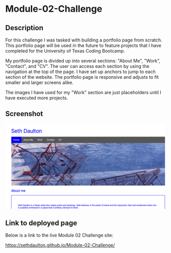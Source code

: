 # Module-02-Challenge

## Description 

For this challenge I was tasked with building a portfolio page from scratch. This portfolio page will be used in the future to feature projects that I have completed for the University of Texas Coding Bootcamp. 

My portfolio page is divided up into several sections: "About Me", "Work", "Contact", and "CV". The user can access each section by using the navigation at the top of the page. I have set up anchors to jump to each section of the website. The portfolio page is responsive and adjusts to fit smaller and larger screens alike.

The images I have used for my "Work" section are just placeholders until I have executed more projects. 

## Screenshot

![alt text](assets/images/Screen-Shot-Portfolio-Website.png)

## Link to deployed page

Below is a link to the live Module 02 Challenge site:

https://sethdaulton.github.io/Module-02-Challenge/


